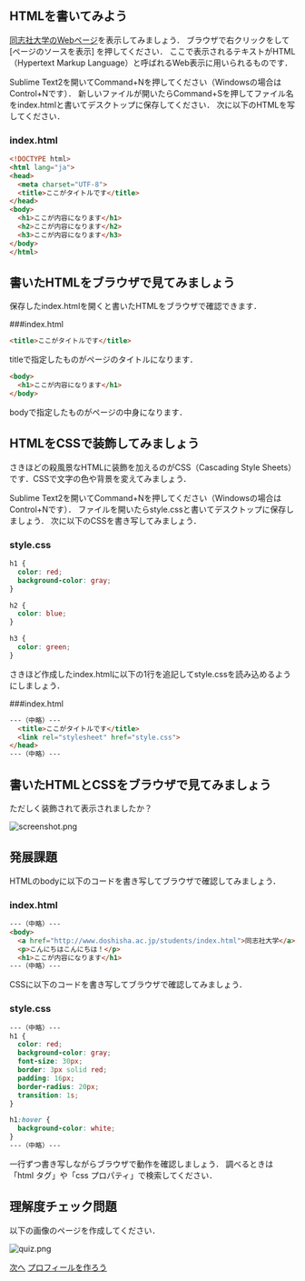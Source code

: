 ## HTMLを書いてみよう

[同志社大学のWebページ](http://www.doshisha.ac.jp/index.html)を表示してみましょう．
ブラウザで右クリックをして [ページのソースを表示] を押してください．
ここで表示されるテキストがHTML（Hypertext Markup Language）と呼ばれるWeb表示に用いられるものです．

Sublime Text2を開いてCommand+Nを押してください（Windowsの場合はControl+Nです）．
新しいファイルが開いたらCommand+Sを押してファイル名をindex.htmlと書いてデスクトップに保存してください．
次に以下のHTMLを写してください．

### index.html

```html
<!DOCTYPE html>
<html lang="ja">
<head>
  <meta charset="UTF-8">
  <title>ここがタイトルです</title>
</head>
<body>
  <h1>ここが内容になります</h1>
  <h2>ここが内容になります</h2>
  <h3>ここが内容になります</h3>
</body>
</html>
```

## 書いたHTMLをブラウザで見てみましょう

保存したindex.htmlを開くと書いたHTMLをブラウザで確認できます．

###index.html

```html
<title>ここがタイトルです</title>
```

titleで指定したものがページのタイトルになります．

```html
<body>
  <h1>ここが内容になります</h1>  
</body>
```

bodyで指定したものがページの中身になります．

## HTMLをCSSで装飾してみましょう

さきほどの殺風景なHTMLに装飾を加えるのがCSS（Cascading Style Sheets）です．CSSで文字の色や背景を変えてみましょう．

Sublime Text2を開いてCommand+Nを押してください（Windowsの場合はControl+Nです）．
ファイルを開いたらstyle.cssと書いてデスクトップに保存しましょう．
次に以下のCSSを書き写してみましょう．

### style.css

```css
h1 {
  color: red;
  background-color: gray;
}

h2 {
  color: blue;
}

h3 {
  color: green;
}
```

さきほど作成したindex.htmlに以下の1行を追記してstyle.cssを読み込めるようにしましょう．

###index.html

```html
---（中略）---
  <title>ここがタイトルです</title>
  <link rel="stylesheet" href="style.css">
</head>
---（中略）---
```

## 書いたHTMLとCSSをブラウザで見てみましょう

ただしく装飾されて表示されましたか？

![screenshot.png](images/helloworld/screenshot.png)

## 発展課題
HTMLのbodyに以下のコードを書き写してブラウザで確認してみましょう．

### index.html

```html
---（中略）---
<body>
  <a href="http://www.doshisha.ac.jp/students/index.html">同志社大学</a>
  <p>こんにちはこんにちは！</p>
  <h1>ここが内容になります</h1>
---（中略）---
```

CSSに以下のコードを書き写してブラウザで確認してみましょう．

### style.css

```css
---（中略）---
h1 {
  color: red;
  background-color: gray;
  font-size: 30px;
  border: 3px solid red;
  padding: 16px;
  border-radius: 20px;
  transition: 1s;
}

h1:hover {
  background-color: white;
}
---（中略）---
```

一行ずつ書き写しながらブラウザで動作を確認しましょう．
調べるときは「html タグ」や「css プロパティ」で検索してください．

## 理解度チェック問題
以下の画像のページを作成してください．

![quiz.png](images/helloworld/quiz.png)

[次へ](profile.md)
<a href="/dit-rohm/textbook/blob/master/spring/01/profile.md">プロフィールを作ろう</a>
